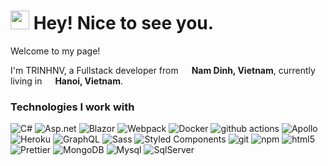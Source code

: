 <h1><img src="https://emojis.slackmojis.com/emojis/images/1531849430/4246/blob-sunglasses.gif?1531849430" width="30"/> Hey! Nice to see you.</h1>


<p>Welcome to my page!</p> <p>I'm TRINHNV, a Fullstack developer from <img src="https://cdn-icons-png.flaticon.com/512/555/555515.png" width="13"/> <b>Nam Dinh, Vietnam</b>, currently living in <img src="https://cdn-icons-png.flaticon.com/512/555/555515.png" width="13"/> <b>Hanoi, Vietnam</b>.</p> <h3>Technologies I work with</h3>
<p>
  <img alt="C#" src="https://img.shields.io/badge/C%23-violet?style=flat-square&logo=csharp&logoColor=white"/>
  <img alt="Asp.net" src="https://img.shields.io/badge/asp.net-violet?style=flat-square&logo=asp.net&logoColor=white" /> 
  <img alt="Blazor" src="https://img.shields.io/badge/blazor-violet?style=flat-square&logo=blazor&logoColor=white" /> 
  <img alt="Webpack" src="https://img.shields.io/badge/-Webpack-8DD6F9?style=flat-square&logo=webpack&logoColor=white" /> 
  <img alt="Docker" src="https://img.shields.io/badge/-Docker-46a2f1?style=flat-square&logo=docker&logoColor=white" />
  <img alt="github actions" src="https://img.shields.io/badge/-Github_Actions-2088FF?style=flat-square&logo=github-actions&logoColor=white" />
  <img alt="Apollo" src="https://img.shields.io/badge/-Apollo%20GraphQL-311C87?style=flat-square&logo=apollo-graphql&logoColor=white" />
  <img alt="Heroku" src="https://img.shields.io/badge/-Heroku-430098?style=flat-square&logo=heroku&logoColor=white" />
  <img alt="GraphQL" src="https://img.shields.io/badge/-GraphQL-E10098?style=flat-square&logo=graphql&logoColor=white" />
  <img alt="Sass" src="https://img.shields.io/badge/-Sass-CC6699?style=flat-square&logo=sass&logoColor=white" />
  <img alt="Styled Components" src="https://img.shields.io/badge/-Styled_Components-db7092?style=flat-square&logo=styled-components&logoColor=white" />
  <img alt="git" src="https://img.shields.io/badge/-Git-F05032?style=flat-square&logo=git&logoColor=white" />
  <img alt="npm" src="https://img.shields.io/badge/-NPM-CB3837?style=flat-square&logo=npm&logoColor=white" />
  <img alt="html5" src="https://img.shields.io/badge/-HTML5-E34F26?style=flat-square&logo=html5&logoColor=white" />
  <img alt="Prettier" src="https://img.shields.io/badge/-Prettier-F7B93E?style=flat-square&logo=prettier&logoColor=white" />
  <img alt="MongoDB" src="https://img.shields.io/badge/-MongoDB-13aa52?style=flat-square&logo=mongodb&logoColor=white" />
  <img alt="Mysql" src="https://img.shields.io/badge/-mysql-%23dd8a00?style=flat-square&logo=mysql&logoColor=white" />
  <img alt="SqlServer" src="https://img.shields.io/badge/-sqlserver-red?style=flat-square&logo=sqlserver&logoColor=white" />
</p>

